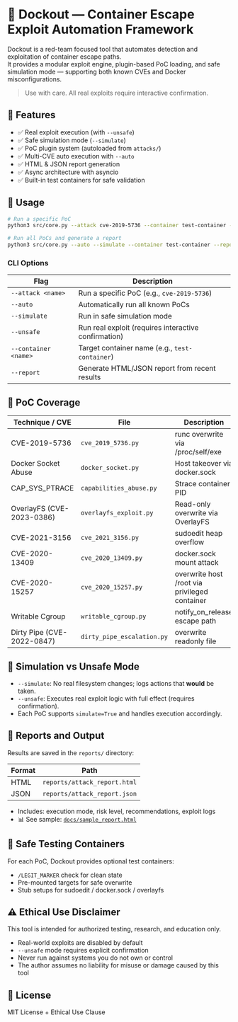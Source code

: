 # 🐳 Dockout — Container Escape Exploit Automation Framework

Dockout is a red-team focused tool that automates detection and exploitation of container escape paths.  
It provides a modular exploit engine, plugin-based PoC loading, and safe simulation mode — supporting both known CVEs and Docker misconfigurations.

> Use with care. All real exploits require interactive confirmation.


## 🚀 Features

- ✅ Real exploit execution (with `--unsafe`)
- ✅ Safe simulation mode (`--simulate`)
- ✅ PoC plugin system (autoloaded from `attacks/`)
- ✅ Multi-CVE auto execution with `--auto`
- ✅ HTML & JSON report generation
- ✅ Async architecture with asyncio
- ✅ Built-in test containers for safe validation


## 🧠 Usage

```bash
# Run a specific PoC
python3 src/core.py --attack cve-2019-5736 --container test-container --simulate

# Run all PoCs and generate a report
python3 src/core.py --auto --simulate --container test-container --report html
```

### CLI Options

| Flag | Description |
|------|-------------|
| `--attack <name>` | Run a specific PoC (e.g., `cve-2019-5736`) |
| `--auto` | Automatically run all known PoCs |
| `--simulate` | Run in safe simulation mode |
| `--unsafe` | Run real exploit (requires interactive confirmation) |
| `--container <name>` | Target container name (e.g., `test-container`) |
| `--report` | Generate HTML/JSON report from recent results |


## 🔬 PoC Coverage

| Technique / CVE | File | Description | Status |
|-----------------|------|-------------|--------|
| CVE-2019-5736 | `cve_2019_5736.py` | runc overwrite via /proc/self/exe | ✅ Real |
| Docker Socket Abuse | `docker_socket.py` | Host takeover via docker.sock | ✅ Simulated |
| CAP_SYS_PTRACE | `capabilities_abuse.py` | Strace container PID | ✅ Simulated |
| OverlayFS (CVE-2023-0386) | `overlayfs_exploit.py` | Read-only overwrite via OverlayFS | ✅ Simulated |
| CVE-2021-3156 | `cve_2021_3156.py` | sudoedit heap overflow | ✅ Simulated |
| CVE-2020-13409 | `cve_2020_13409.py` | docker.sock mount attack | ✅ Simulated |
| CVE-2020-15257 | `cve_2020_15257.py` | overwrite host /root via privileged container | ✅ Simulated |
| Writable Cgroup | `writable_cgroup.py` | notify_on_release escape path | ✅ Simulated |
| Dirty Pipe (CVE-2022-0847) | `dirty_pipe_escalation.py` | overwrite readonly file | ✅ Simulated |


## 🧪 Simulation vs Unsafe Mode

- `--simulate`: No real filesystem changes; logs actions that **would** be taken.
- `--unsafe`: Executes real exploit logic with full effect (requires confirmation).
- Each PoC supports `simulate=True` and handles execution accordingly.


## 📂 Reports and Output

Results are saved in the `reports/` directory:

| Format | Path |
|--------|------|
| HTML | `reports/attack_report.html` |
| JSON | `reports/attack_report.json` |

- Includes: execution mode, risk level, recommendations, exploit logs  
- 📊 See sample: [`docs/sample_report.html`](docs/sample_report.html)


## 🧪 Safe Testing Containers

For each PoC, Dockout provides optional test containers:
- `/LEGIT_MARKER` check for clean state
- Pre-mounted targets for safe overwrite
- Stub setups for sudoedit / docker.sock / overlayfs


## ⚠️ Ethical Use Disclaimer

This tool is intended for authorized testing, research, and education only.

- Real-world exploits are disabled by default
- `--unsafe` mode requires explicit confirmation
- Never run against systems you do not own or control
- The author assumes no liability for misuse or damage caused by this tool


## 📜 License

MIT License + Ethical Use Clause
